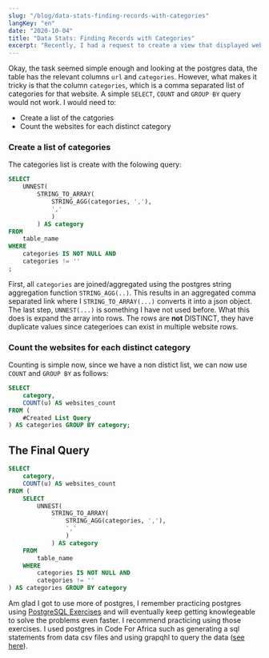 ```yaml
---
slug: "/blog/data-stats-finding-records-with-categories"
langKey: "en"
date: "2020-10-04"
title: "Data Stats: Finding Records with Categories"
excerpt: "Recently, I had a request to create a view that displayed website categories and how many websites fall under that category."
---
```


Okay, the task seemed simple enough and looking at the postgres data, the table has the relevant columns `url` and `categories`. However, what makes it tricky is that the column `categories`, which is a comma separated list of categories for that website. A simple `SELECT`, `COUNT` and `GROUP BY` query would not work. I would need to:
- Create a list of the catgories
- Count the websites for each distinct category

### Create a list of categories

The categories list is create with the folowing query:

```sql
SELECT
    UNNEST(
        STRING_TO_ARRAY(
            STRING_AGG(categories, ','),
            ','
            )
        ) AS category
FROM
    table_name
WHERE
    categories IS NOT NULL AND
    categories != ''
;
```

First, all `categories` are joined/aggregated using the postgres string aggregation function `STRING_AGG(..)`. This results in an aggregated comma separated link where I `STRING_TO_ARRAY(...)` converts it into a json object. The last step, `UNNEST(...)` is something I have not used before. What this does is expand the array into rows. The rows are **not** DISTINCT, they have duplicate values since categerioes can exist in multiple website rows.

### Count the websites for each distinct category

Counting is simple now, since we have a non distict list, we can now use `COUNT` and `GROUP BY` as follows:

```sql
SELECT
    category,
    COUNT(u) AS websites_count
FROM (
    #Created List Query
) AS categories GROUP BY category;
```

## The Final Query

```sql
SELECT
    category,
    COUNT(u) AS websites_count
FROM (
    SELECT
        UNNEST(
            STRING_TO_ARRAY(
                STRING_AGG(categories, ','),
                ','
                )
            ) AS category
    FROM
        table_name
    WHERE
        categories IS NOT NULL AND
        categories != ''
) AS categories GROUP BY category
```

Am glad I got to use more of postgres, I remember practicing postgres using [PostgreSQL Exercises](https://pgexercises.com/) and will eventually keep getting knowlegeable to solve the problems even faster. I recommend practicing using those exercises. I used postgres in Code For Africa such as generating a sql statements from data csv files and using grapqhl to query the data ([see here](https://github.com/CodeForAfrica/HURUmap-Data)).

